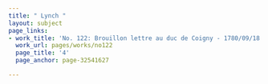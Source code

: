 ```yaml
---
title: " Lynch "
layout: subject
page_links:
- work_title: 'No. 122: Brouillon lettre au duc de Coigny - 1780/09/18'
  work_url: pages/works/no122
  page_title: '4'
  page_anchor: page-32541627

---
```

